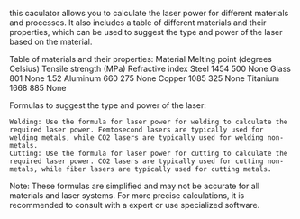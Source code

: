 this caculator allows you to calculate the laser power for different materials and processes. It also includes a table of different materials and their properties, which can be used to suggest the type and power of the laser based on the material.

Table of materials and their properties:
Material	Melting point (degrees Celsius)	Tensile strength (MPa)	Refractive index
Steel	1454	500	None
Glass	801	None	1.52
Aluminum	660	275	None
Copper	1085	325	None
Titanium	1668	885	None

Formulas to suggest the type and power of the laser:

    Welding: Use the formula for laser power for welding to calculate the required laser power. Femtosecond lasers are typically used for welding metals, while CO2 lasers are typically used for welding non-metals.
    Cutting: Use the formula for laser power for cutting to calculate the required laser power. CO2 lasers are typically used for cutting non-metals, while fiber lasers are typically used for cutting metals.

Note: These formulas are simplified and may not be accurate for all materials and laser systems. For more precise calculations, it is recommended to consult with a expert or use specialized software.
